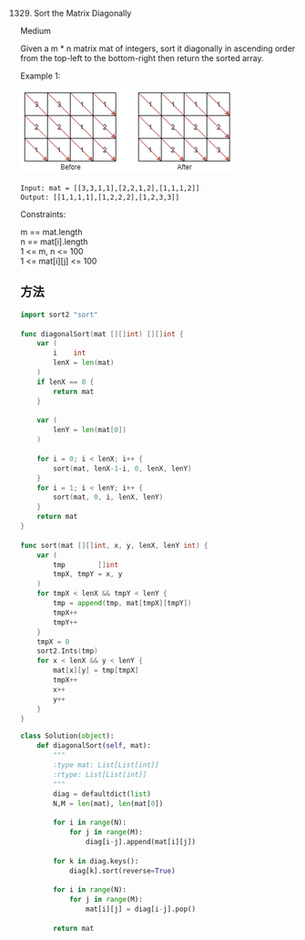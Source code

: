 1329. Sort the Matrix Diagonally


Medium


Given a m * n matrix mat of integers, sort it diagonally in ascending order from the top-left to the bottom-right then return the sorted array.

 

Example 1:

![1329](1329.png)

```
Input: mat = [[3,3,1,1],[2,2,1,2],[1,1,1,2]]
Output: [[1,1,1,1],[1,2,2,2],[1,2,3,3]]
```

Constraints:

m == mat.length  
n == mat[i].length  
1 <= m, n <= 100  
1 <= mat[i][j] <= 100


## 方法

```go
import sort2 "sort"

func diagonalSort(mat [][]int) [][]int {
	var (
		i    int
		lenX = len(mat)
	)
	if lenX == 0 {
		return mat
	}

	var (
		lenY = len(mat[0])
	)

	for i = 0; i < lenX; i++ {
		sort(mat, lenX-1-i, 0, lenX, lenY)
	}
	for i = 1; i < lenY; i++ {
		sort(mat, 0, i, lenX, lenY)
	}
	return mat
}

func sort(mat [][]int, x, y, lenX, lenY int) {
	var (
		tmp        []int
		tmpX, tmpY = x, y
	)
	for tmpX < lenX && tmpY < lenY {
		tmp = append(tmp, mat[tmpX][tmpY])
		tmpX++
		tmpY++
	}
	tmpX = 0
	sort2.Ints(tmp)
	for x < lenX && y < lenY {
		mat[x][y] = tmp[tmpX]
		tmpX++
		x++
		y++
	}
}

```



```python
class Solution(object):
    def diagonalSort(self, mat):
        """
        :type mat: List[List[int]]
        :rtype: List[List[int]]
        """
        diag = defaultdict(list)
        N,M = len(mat), len(mat[0])
        
        for i in range(N):
            for j in range(M):
                diag[i-j].append(mat[i][j])
        
        for k in diag.keys():
            diag[k].sort(reverse=True)
        
        for i in range(N):
            for j in range(M):
                mat[i][j] = diag[i-j].pop()
        
        return mat
```